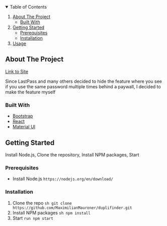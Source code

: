 <!-- TABLE OF CONTENTS -->
<details open="open">
  <summary>Table of Contents</summary>
  <ol>
    <li>
      <a href="#about-the-project">About The Project</a>
      <ul>
        <li><a href="#built-with">Built With</a></li>
      </ul>
    </li>
    <li>
      <a href="#getting-started">Getting Started</a>
      <ul>
        <li><a href="#prerequisites">Prerequisites</a></li>
        <li><a href="#installation">Installation</a></li>
      </ul>
    </li>
    <li><a href="#usage">Usage</a></li>
  </ol>
</details>



<!-- ABOUT THE PROJECT -->
## About The Project

[Link to Site](https://duplifinder.mauroner.eu/)

Since LastPass and many others decided to hide the feature where you see if you use the same password multiple times behind a paywall, I decided to make the feature myself

### Built With

* [Bootstrap](https://getbootstrap.com)
* [React](https://react-bootstrap.github.io/)
* [Material UI](material-ui.com)



<!-- GETTING STARTED -->
## Getting Started

Install Node.js, Clone the repository, Install NPM packages, Start

### Prerequisites

* Install Node.js
```https://nodejs.org/en/download/ ```


### Installation

1. Clone the repo
   ```sh git clone https://github.com/MaximilianMauroner/duplifinder.git ```
2. Install NPM packages
   ```sh npm install ```
3. Start
  ``` run npm start ```

<!-- USAGE EXAMPLES
## Usage

Use this space to show useful examples of how a project can be used. Additional screenshots, code examples and demos work well in this space. You may also link to more resources.

_For more examples, please refer to the [Documentation](https://example.com)_  -->

